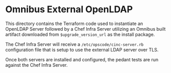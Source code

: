 # Omnibus External OpenLDAP

This directory contains the Terraform code used to instantiate an OpenLDAP Server followed by a Chef Infra Server utilizing an Omnibus built artifact downloaded from `$upgrade_version_url` as the install package.

The Chef Infra Server will receive a `/etc/opscode/cinc-server.rb` configuration file that is setup to use the external LDAP server over TLS.

Once both servers are installed and configured, the pedant tests are run against the Chef Infra Server.
